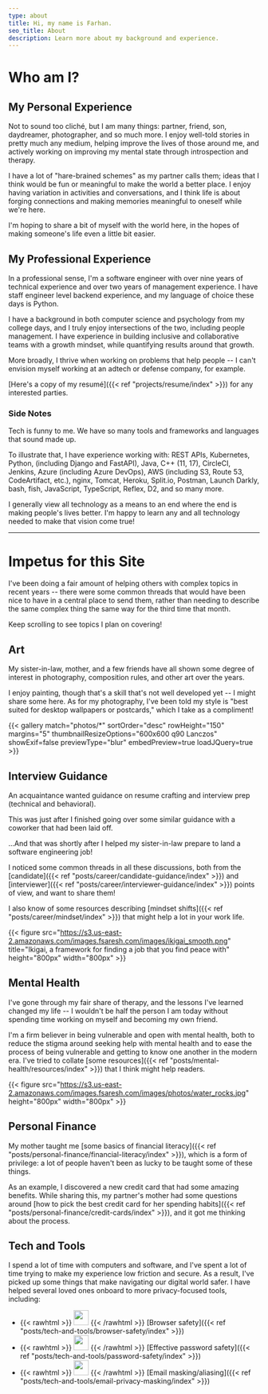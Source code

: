 ```yaml
---
type: about
title: Hi, my name is Farhan.
seo_title: About
description: Learn more about my background and experience.
---
```


# Who am I?
## My Personal Experience
Not to sound too cliché, but I am many things: partner, friend, son, daydreamer, photographer, and so much more. I enjoy well-told stories in pretty much any medium, helping improve the lives of those around me, and actively working on improving my mental state through introspection and therapy.

I have a lot of "hare-brained schemes" as my partner calls them; ideas that I think would be fun or meaningful to make the world a better place. I enjoy having variation in activities and conversations, and I think life is about forging connections and making memories meaningful to oneself while we're here.

I'm hoping to share a bit of myself with the world here, in the hopes of making someone's life even a little bit easier.

## My Professional Experience
In a professional sense, I'm a software engineer with over nine years of technical experience and over two years of management experience. I have staff engineer level backend experience, and my language of choice these days is Python. 

I have a background in both computer science and psychology from my college days, and I truly enjoy intersections of the two, including people management. I have experience in building inclusive and collaborative teams with a growth mindset, while quantifying results around that growth. 

More broadly, I thrive when working on problems that help people -- I can't envision myself working at an adtech or defense company, for example.

[Here's a copy of my resumé]({{< ref "projects/resume/index" >}}) for any interested parties.

### Side Notes
Tech is funny to me. We have so many tools and frameworks and languages that sound made up. 

To illustrate that, I have experience working with: REST APIs, Kubernetes, Python, (including Django and FastAPI), Java, C++ (11, 17), CircleCI, Jenkins, Azure (including Azure DevOps), AWS (including S3, Route 53, CodeArtifact, etc.), nginx, Tomcat, Heroku, Split.io, Postman, Launch Darkly, bash, fish, JavaScript, TypeScript, Reflex, D2, and so many more.

I generally view all technology as a means to an end where the end is making people's lives better. I'm happy to learn any and all technology needed to make that vision come true!

---

# Impetus for this Site
I've been doing a fair amount of helping others with complex topics in recent years -- there were some common threads that would have been nice to have in a central place to send them, rather than needing to describe the same complex thing the same way for the third time that month. 

Keep scrolling to see topics I plan on covering!

## Art
My sister-in-law, mother, and a few friends have all shown some degree of interest in photography, composition rules, and other art over the years.

I enjoy painting, though that's a skill that's not well developed yet -- I might share some here. As for my photography, I've been told my style is "best suited for desktop wallpapers or postcards," which I take as a compliment!

{{< gallery match="photos/*" sortOrder="desc" rowHeight="150" margins="5" thumbnailResizeOptions="600x600 q90 Lanczos" showExif=false previewType="blur" embedPreview=true loadJQuery=true >}}

## Interview Guidance
An acquaintance wanted guidance on resume crafting and interview prep (technical and behavioral).

This was just after I finished going over some similar guidance with a coworker that had been laid off.

...And that was shortly after I helped my sister-in-law prepare to land a software engineering job!

I noticed some common threads in all these discussions, both from the [candidate]({{< ref "posts/career/candidate-guidance/index" >}}) and [interviewer]({{< ref "posts/career/interviewer-guidance/index" >}}) points of view, and want to share them!

I also know of some resources describing [mindset shifts]({{< ref "posts/career/mindset/index" >}}) that might help a lot in your work life.

{{< figure src="https://s3.us-east-2.amazonaws.com/images.fsaresh.com/images/ikigai_smooth.png" title="Ikigai, a framework for finding a job that you find peace with" height="800px" width="800px" >}}


## Mental Health
I've gone through my fair share of therapy, and the lessons I've learned changed my life -- I wouldn't be half the person I am today without spending time working on myself and becoming my own friend.

I'm a firm believer in being vulnerable and open with mental health, both to reduce the stigma around seeking help with mental health and to ease the process of being vulnerable and getting to know one another in the modern era. I've tried to collate [some resources]({{< ref "posts/mental-health/resources/index" >}}) that I think might help readers.

{{< figure src="https://s3.us-east-2.amazonaws.com/images.fsaresh.com/images/photos/water_rocks.jpg" height="800px" width="800px" >}}

## Personal Finance
My mother taught me [some basics of financial literacy]({{< ref "posts/personal-finance/financial-literacy/index" >}}), which is a form of privilege: a lot of people haven't been as lucky to be taught some of these things. 

As an example, I discovered a new credit card that had some amazing benefits. While sharing this, my partner's mother had some questions around [how to pick the best credit card for her spending habits]({{< ref "posts/personal-finance/credit-cards/index" >}}), and it got me thinking about the process.

## Tech and Tools
I spend a lot of time with computers and software, and I've spent a lot of time trying to make my experience low friction and secure. As a result, I've picked up some things that make navigating our digital world safer. I have helped several loved ones onboard to more privacy-focused tools, including:
-   {{< rawhtml >}}
    <img src="https://s3.us-east-2.amazonaws.com/images.fsaresh.com/images/logo-files/firefox_logo_small.png" height="30px" width="30px" inline=true >
    {{< /rawhtml >}}
    [Browser safety]({{< ref "posts/tech-and-tools/browser-safety/index" >}})
-   {{< rawhtml >}}
    <img src="https://s3.us-east-2.amazonaws.com/images.fsaresh.com/images/logo-files/proton_pass.svg" height="30px" width="30px" inline=true >
    {{< /rawhtml >}}
    [Effective password safety]({{< ref "posts/tech-and-tools/password-safety/index" >}})
-   {{< rawhtml >}}
    <img src="https://s3.us-east-2.amazonaws.com/images.fsaresh.com/images/logo-files/proton_mail.svg" height="30px" width="30px" inline=true >
    {{< /rawhtml >}}
    [Email masking/aliasing]({{< ref "posts/tech-and-tools/email-privacy-masking/index" >}})
